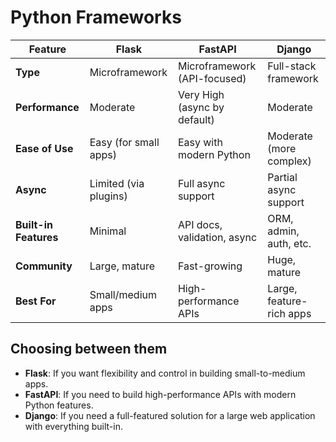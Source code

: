# Python Frameworks

| Feature        | Flask                | FastAPI                      | Django                  |
|----------------|----------------------|------------------------------|-------------------------|
| **Type**       | Microframework        | Microframework (API-focused)  | Full-stack framework    |
| **Performance**| Moderate              | Very High (async by default)  | Moderate                |
| **Ease of Use**| Easy (for small apps) | Easy with modern Python       | Moderate (more complex) |
| **Async**      | Limited (via plugins) | Full async support            | Partial async support   |
| **Built-in Features**| Minimal          | API docs, validation, async   | ORM, admin, auth, etc.  |
| **Community**  | Large, mature         | Fast-growing                  | Huge, mature            |
| **Best For**   | Small/medium apps     | High-performance APIs         | Large, feature-rich apps|

## Choosing between them

- **Flask**: If you want flexibility and control in building small-to-medium apps.
- **FastAPI**: If you need to build high-performance APIs with modern Python features.
- **Django**: If you need a full-featured solution for a large web application with everything built-in.
